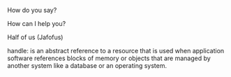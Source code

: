 How do you say?

How can I help you?

Half of us (Jafofus)

handle: is an abstract reference to a resource that is used when application software references blocks of memory or objects that are managed by another system like a database or an operating system.